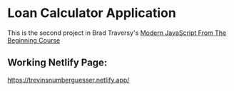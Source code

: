 # Loan Calculator Application

This is the second project in Brad Traversy's [Modern JavaScript From The Beginning Course](https://learning.oreilly.com/videos/modern-javascript-from/9781789539509/9781789539509)

## Working Netlify Page:

https://trevinsnumberguesser.netlify.app/
